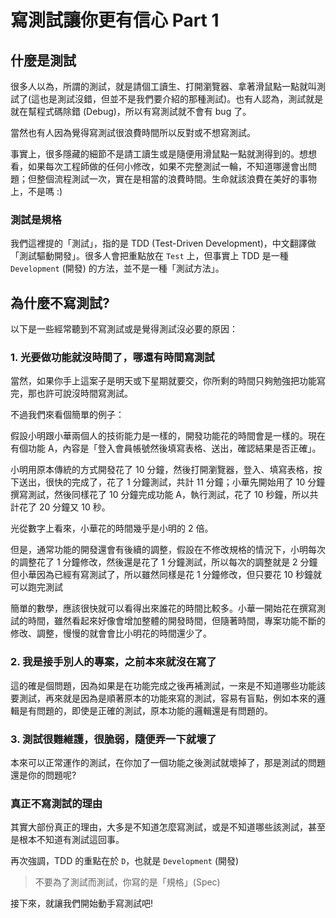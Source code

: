 # 寫測試讓你更有信心 Part 1

## <a name="what-is-test"></a>什麼是測試

很多人以為，所謂的測試，就是請個工讀生、打開瀏覽器、拿著滑鼠點一點就叫測試了(這也是測試沒錯，但並不是我們要介紹的那種測試)。也有人認為，測試就是就在幫程式碼除錯 (Debug)，所以有寫測試就不會有 bug 了。

當然也有人因為覺得寫測試很浪費時間所以反對或不想寫測試。

事實上，很多隱藏的細節不是請工讀生或是隨便用滑鼠點一點就測得到的。想想看，如果每次工程師做的任何小修改，如果不完整測試一輪，不知道哪邊會出問題；但整個流程測試一次，實在是相當的浪費時間。生命就該浪費在美好的事物上，不是嗎 :)

### 測試是規格

我們這裡提的「測試」，指的是 TDD (Test-Driven Development)，中文翻譯做「測試驅動開發」。很多人會把重點放在 `Test` 上，但事實上 TDD 是一種 `Development` (開發) 的方法，並不是一種「測試方法」。

## <a name="why-not-test"></a>為什麼不寫測試?

以下是一些經常聽到不寫測試或是覺得測試沒必要的原因：

### 1. 光要做功能就沒時間了，哪還有時間寫測試

當然，如果你手上這案子是明天或下星期就要交，你所剩的時間只夠勉強把功能寫完，那也許可說沒時間寫測試。

不過我們來看個簡單的例子：

假設小明跟小華兩個人的技術能力是一樣的，開發功能花的時間會是一樣的。現在有個功能 A，內容是「登入會員帳號然後填寫表格、送出，確認結果是否正確」。

小明用原本傳統的方式開發花了 10 分鐘，然後打開瀏覽器，登入、填寫表格，按下送出，很快的完成了，花了 1 分鐘測試，共計 11 分鐘；小華先開始用了 10 分鐘撰寫測試，然後同樣花了 10 分鐘完成功能 A，執行測試，花了 10 秒鐘，所以共計花了 20 分鐘又 10 秒。

光從數字上看來，小華花的時間幾乎是小明的 2 倍。

但是，通常功能的開發還會有後續的調整，假設在不修改規格的情況下，小明每次的調整花了 1 分鐘修改，然後還是花了 1 分鐘測試，所以每次的調整就是 2 分鐘
但小華因為已經有寫測試了，所以雖然同樣是花 1 分鐘修改，但只要花 10 秒鐘就可以跑完測試

簡單的數學，應該很快就可以看得出來誰花的時間比較多。小華一開始花在撰寫測試的時間，雖然看起來好像會增加整體的開發時間，但隨著時間，專案功能不斷的修改、調整，慢慢的就會會比小明花的時間還少了。

### 2. 我是接手別人的專案，之前本來就沒在寫了

這的確是個問題，因為如果是在功能完成之後再補測試，一來是不知道哪些功能該要測試，再來就是因為是順著原本的功能來寫的測試，容易有盲點，例如本來的邏輯是有問題的，即使是正確的測試，原本功能的邏輯還是有問題的。

### 3. 測試很難維護，很脆弱，隨便弄一下就壞了

本來可以正常運作的測試，在你加了一個功能之後測試就壞掉了，那是測試的問題還是你的問題呢?

### 真正不寫測試的理由

其實大部份真正的理由，大多是不知道怎麼寫測試，或是不知道哪些該測試，甚至是根本不知道有測試這回事。

再次強調，TDD 的重點在於 `D`，也就是 `Development` (開發)

> 不要為了測試而測試，你寫的是「規格」(Spec)

接下來，就讓我們開始動手寫測試吧!

